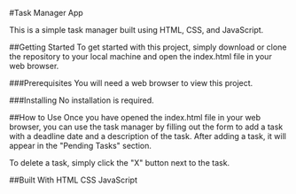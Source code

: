 #Task Manager App

This is a simple task manager built using HTML, CSS, and JavaScript.

##Getting Started
To get started with this project, simply download or clone the repository to your local machine and open the index.html file in your web browser.

###Prerequisites
You will need a web browser to view this project.

###Installing
No installation is required.

##How to Use
Once you have opened the index.html file in your web browser, you can use the task manager by filling out the form to add a task with a deadline date and a description of the task. After adding a task, it will appear in the "Pending Tasks" section.

To delete a task, simply click the "X" button next to the task.

##Built With
HTML
CSS
JavaScript
